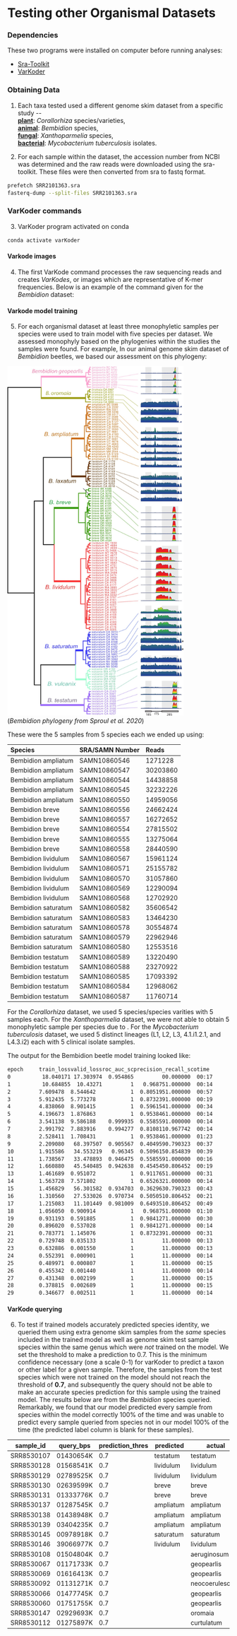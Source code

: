 #  Testing other Organismal Datasets

### Dependencies 
These two programs were installed on computer before running analyses: <br>

 - [Sra-Toolkit](https://github.com/ncbi/sra-tools/wiki/02.-Installing-SRA-Toolkit) <br>
 - [VarKoder](https://github.com/brunoasm/varKoder)

### Obtaining Data 

1. Each taxa tested used a different genome skim dataset from a specific study -- <br> [**plant**](https://nph.onlinelibrary.wiley.com/doi/full/10.1111/nph.15072): *Corallorhiza* species/varieties, <br> [**animal**](https://academic.oup.com/sysbio/article/69/6/1137/5817835): *Bembidion* species, <br> [**fungal**](https://www.sciencedirect.com/science/article/abs/pii/S1055790322001567): *Xanthoparmelia* species, <br> [**bacterial**](https://www.nature.com/articles/s41467-021-26248-1): *Mycobacterium tuberculosis* isolates. 
 

2. For each sample within the dataset, the accession number from NCBI was determined and the raw reads were downloaded using the sra-toolkit. These files were then converted from sra to fastq format.
```sh
prefetch SRR2101363.sra
fasterq-dump --split-files SRR2101363.sra
```
### VarKoder commands
3. VarKoder program activated on conda
```sh
conda activate varKoder
``` 
#### Varkode images
4. The first VarKode command processes the raw sequencing reads and creates *VarKodes*, or images which are representative of K-mer frequencies. Below is an example of the command given for the *Bembidion* dataset:


#### Varkode model training
5. For each organismal dataset at least three monophyletic samples per species were used to train model with five species per dataset. We assessed monophyly based on the phylogenies within the studies the samples were found. For example, In our animal genome skim dataset of *Bembidion* beetles, we based our assessment on this phylogeny: <br>

<img src="Bembidion_Sproul_2020.jpeg" alt="drawing" width="400"/> <br>
(*Bembidion phylogeny from Sproul et al. 2020*)

These were the 5 samples from 5 species each we ended up using:

| Species |SRA/SAMN Number | Reads |
| :---------- | :---------- | :---------- |
| Bembidion ampliatum | SAMN10860546 | 1271228 |
| Bembidion ampliatum | SAMN10860547 | 30203860 |
| Bembidion ampliatum | SAMN10860544 | 14438858 |
| Bembidion ampliatum | SAMN10860545 | 32232226 |
| Bembidion ampliatum | SAMN10860550 | 14959056 |
| Bembidion breve | SAMN10860556 | 24662424 |
| Bembidion breve | SAMN10860557 | 16272652 |
| Bembidion breve | SAMN10860554 | 27815502 |
| Bembidion breve | SAMN10860555 | 13275064 |
| Bembidion breve | SAMN10860558 | 28440590 |
| Bembidion lividulum | SAMN10860567 | 15961124 |
| Bembidion lividulum | SAMN10860571 | 25155782 |
| Bembidion lividulum | SAMN10860570 | 31057860 |
| Bembidion lividulum | SAMN10860569 | 12290094 |
| Bembidion lividulum | SAMN10860568 | 12702920 |
| Bembidion saturatum | SAMN10860582 | 35606542 |
| Bembidion saturatum | SAMN10860583 | 13464230 |
| Bembidion saturatum | SAMN10860578 | 30554874 |
| Bembidion saturatum | SAMN10860579 | 22962946 |
| Bembidion saturatum | SAMN10860580 | 12553516 |
| Bembidion testatum | SAMN10860589 | 13220490 |
| Bembidion testatum | SAMN10860588 | 23270922 |
| Bembidion testatum | SAMN10860585 | 17093392 |
| Bembidion testatum | SAMN10860584 | 12968062 |
| Bembidion testatum | SAMN10860587 | 11760714 |



For the *Corallorhiza* dataset, we used 5 species/species varities with 5 samples each. For the *Xanthoparmelia* dataset, we were not able to obtain 5 monophyletic sample per species due to  . For the *Mycobacterium tuberculosis* dataset, we used 5 distinct lineages (L1, L2, L3, 4.1.i1.2.1, and L4.3.i2) each with 5 clinical isolate samples.


The output for the Bembidion beetle model training looked like: 
```sh
epoch     train_lossvalid_lossroc_auc_scprecision_recall_scotime    
0          18.040171 17.303974  0.954865         00.000000  00:17                                                           
1          10.684855  10.43271         1   0.968751.000000  00:14                                                           
2         7.609478  8.544642           1  0.8051951.000000  00:57                                                          
3         5.912435  5.773278           1  0.8732391.000000  00:19                                                          
4         4.838060  8.901415           1  0.5961541.000000  00:34                                                          
5         4.196673  1.876863           1  0.9538461.000000  00:14                                                          
6         3.541138  9.586188    0.999935  0.5585591.000000  00:14                                                          
7         2.991792  7.883916    0.994277  0.8108110.967742  00:14                                                          
8         2.528411  1.708431           1  0.9538461.000000  01:23                                                          
9         2.209080   68.397507  0.905567  0.4049590.790323  00:37                                                           
10        1.915586   34.553219   0.96345  0.5096150.854839  00:39                                                           
11        1.738567   33.478893  0.946475  0.5585591.000000  00:16                                                           
12        1.660880   45.540485  0.942638  0.4545450.806452  00:19                                                           
13        1.461689  0.951072           1  0.9117651.000000  00:31                                                           
14        1.563728  7.571802           1  0.6526321.000000  00:14                                                           
15        1.456829   56.301582  0.934703  0.3629630.790323  00:43                                                           
16        1.310560   27.533026  0.970734  0.5050510.806452  00:21                                                           
17        1.215083   11.101449  0.981009  0.6493510.806452  00:49                                                           
18        1.056050  0.900914           1   0.968751.000000  01:10                                                           
19        0.931193  0.591885           1  0.9841271.000000  00:30                                                           
20        0.896020  0.537028           1  0.9841271.000000  00:14                                                           
21        0.783771  1.145076           1  0.8732391.000000  00:31                                                           
22        0.729748  0.035133           1         11.000000  00:13                                                           
23        0.632886  0.001550           1         11.000000  00:13                                                           
24        0.552391  0.000901           1         11.000000  00:14                                                           
25        0.489971  0.000807           1         11.000000  00:15                                                           
26        0.455342  0.001440           1         11.000000  00:14                                                           
27        0.431348  0.002199           1         11.000000  00:15                                                           
28        0.378815  0.002689           1         11.000000  00:15                                                           
29        0.346677  0.002511           1         11.000000  00:14                                                            
```

#### VarKode querying 

6. To test if trained models accurately predicted species identity, we queried them using extra genome skim samples from the *same* species included in the trained model as well as genome skim test sample species within the same genus which were *not* trained on the model. We set the threshold to make a prediction to 0.7. This is the minimum confidence necessary (one a scale 0-1) for varKoder to predict a taxon or other label for a given sample. Therefore, the samples from the test species which were not trained on the model should not reach the threshold of **0.7**, and subsequently the query should not be able to make an accurate species prediction for this sample using the trained model. The results below are from the *Bembidion* species queried. Remarkably, we found that our model predicted every sample from species within the model correctly 100% of the time and was unable to predict every sample queried from species not in our model 100% of the time (the predicted label column is blank for these samples). 

| sample_id  | query_bps | prediction_thres | predicted | actual| basefreq_sd | ampliatum | breve | lividulum | saturatum | testatum |
|------------|-----------|------------------|-----------|-----------------|-------------|-----------|-------|-----------|-----------|----------|
| SRR8530107 | 01430654K | 0.7              | testatum  | testatum        | 0.002       | 0.002     | 0.023 | 0.002     | 0.006     | 1.000    |
| SRR8530128 | 01568541K | 0.7              | lividulum | lividulum       | 0.002       | 0.006     | 0.018 | 1.000     | 0.004     | 0.021    |
| SRR8530129 | 02789525K | 0.7              | lividulum | lividulum       | 0.002       | 0.006     | 0.017 | 1.000     | 0.003     | 0.020    |
| SRR8530130 | 02639599K | 0.7              | breve     | breve           | 0.002       | 0.008     | 1.000 | 0.046     | 0.004     | 0.016    |
| SRR8530131 | 01333776K | 0.7              | breve     | breve           | 0.002       | 0.011     | 1.000 | 0.057     | 0.004     | 0.015    |
| SRR8530137 | 01287545K | 0.7              | ampliatum | ampliatum       | 0.002       | 1.000     | 0.036 | 0.010     | 0.005     | 0.003    |
| SRR8530138 | 01438948K | 0.7              | ampliatum | ampliatum       | 0.002       | 1.000     | 0.032 | 0.010     | 0.010     | 0.004    |
| SRR8530139 | 03404235K | 0.7              | ampliatum | ampliatum       | 0.002       | 1.000     | 0.022 | 0.008     | 0.005     | 0.003    |
| SRR8530145 | 00978918K | 0.7              | saturatum | saturatum       | 0.002       | 0.036     | 0.018 | 0.022     | 1.000     | 0.020    |
| SRR8530146 | 39066977K | 0.7              | lividulum | lividulum       | 0.002       | 0.006     | 0.020 | 1.000     | 0.007     | 0.043    |
| SRR8530108 | 01504804K | 0.7              |           | aeruginosum     | 0.003       | 0.315     | 0.147 | 0.022     | 0.271     | 0.369    |
| SRR8530067 | 01171733K | 0.7              |           | geopearlis      | 0.003       | 0.167     | 0.242 | 0.038     | 0.533     | 0.088    |
| SRR8530069 | 01616413K | 0.7              |           | geopearlis      | 0.003       | 0.451     | 0.246 | 0.029     | 0.315     | 0.041    |
| SRR8530092 | 01131271K | 0.7              |           | neocoerulescens | 0.003       | 0.040     | 0.072 | 0.165     | 0.396     | 0.279    |
| SRR8530066 | 01477745K | 0.7              |           | geopearlis      | 0.003       | 0.242     | 0.319 | 0.030     | 0.376     | 0.049    |
| SRR8530060 | 01751755K | 0.7              |           | geopearlis      | 0.003       | 0.062     | 0.308 | 0.033     | 0.447     | 0.161    |
| SRR8530147 | 02929693K | 0.7              |           | oromaia         | 0.002       | 0.135     | 0.078 | 0.021     | 0.196     | 0.623    |
| SRR8530112 | 01275897K | 0.7              |           | curtulatum      | 0.002       | 0.018     | 0.041 | 0.619     | 0.203     | 0.371    |
